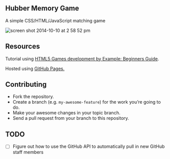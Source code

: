 ## Hubber Memory Game

A simple CSS/HTML/JavaScript matching game

![screen shot 2014-10-10 at 2 58 52 pm](https://cloud.githubusercontent.com/assets/2623954/4599625/c2f53220-50c8-11e4-9b34-390065cfab00.png)

## Resources

Tutorial using [HTML5 Games development by Example: Beginners Guide](http://www.amazon.com/gp/product/B005KRUHXI/ref=kinw_myk_ro_title#).

Hosted using [GitHub Pages.](https://pages.github.com/)

## Contributing

- Fork the repository.
- Create a branch (e.g. `my-awesome-feature`) for the work you’re going to do.
- Make your awesome changes in your topic branch.
- Send a pull request from your branch to this repository.

## TODO

- [ ] Figure out how to use the GitHub API to automatically pull in new GitHub staff members
